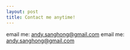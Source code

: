 ```yaml
---
layout: post
title: Contact me anytime!
---
```

email me: <andy.sanghong@gmail.com>
email me: <a href="mailto:andy.sanghong@gmail.com">andy.sanghong@gmail.com</a>
